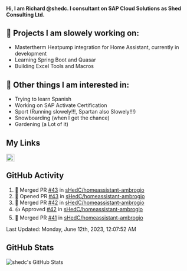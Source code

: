 #### Hi, I am Richard @shedc. I consultant on SAP Cloud Solutions as Shed Consulting Ltd.

## 👋 Projects I am slowely working on:
- Mastertherm Heatpump integration for Home Assistant, currently in development
- Learning Spring Boot and Quasar
- Building Excel Tools and Macros

## 👀 Other things I am interested in:
- Trying to learn Spanish
- Working on SAP Activate Certification
- Sport (Running slowely!!!, Spartan also Slowely!!!)
- Snowboarding (when I get the chance)
- Gardening (a Lot of it)

## My Links
[<img align="left" alt="shedc | LinkedIn" width="22px" src="https://cdn.jsdelivr.net/npm/simple-icons@v3/icons/linkedin.svg" />][linkedin]

<br/>

## GitHub Activity
<!--RECENT_ACTIVITY:start-->
1. 🎉 Merged PR [#43](https://github.com/sHedC/homeassistant-ambrogio/pull/43) in [sHedC/homeassistant-ambrogio](https://github.com/sHedC/homeassistant-ambrogio)
2. 💪 Opened PR [#43](https://github.com/sHedC/homeassistant-ambrogio/pull/43) in [sHedC/homeassistant-ambrogio](https://github.com/sHedC/homeassistant-ambrogio)
3. 🎉 Merged PR [#42](https://github.com/sHedC/homeassistant-ambrogio/pull/42) in [sHedC/homeassistant-ambrogio](https://github.com/sHedC/homeassistant-ambrogio)
4. 👍 Approved [#42](https://github.com/sHedC/homeassistant-ambrogio/pull/42#pullrequestreview-1426720077) in [sHedC/homeassistant-ambrogio](https://github.com/sHedC/homeassistant-ambrogio)
5. 🎉 Merged PR [#41](https://github.com/sHedC/homeassistant-ambrogio/pull/41) in [sHedC/homeassistant-ambrogio](https://github.com/sHedC/homeassistant-ambrogio)
<!--RECENT_ACTIVITY:end-->
<!--RECENT_ACTIVITY:last_update-->
Last Updated: Monday, June 12th, 2023, 12:07:52 AM
<!--RECENT_ACTIVITY:last_update_end-->

## GitHub Stats
<img align="left" alt="shedc's GitHub Stats" src="https://github-readme-stats.vercel.app/api?username=shedc&show_icons=true&hide_title=true" />

[linkedin]: https://www.linkedin.com/in/richard-holmes-3314251/
